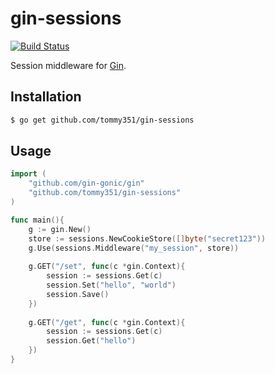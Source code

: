 # gin-sessions

[![Build Status](https://travis-ci.org/tommy351/gin-sessions.svg?branch=master)](https://travis-ci.org/tommy351/gin-sessions)

Session middleware for [Gin].

## Installation

``` bash
$ go get github.com/tommy351/gin-sessions
```

## Usage

``` go
import (
    "github.com/gin-gonic/gin"
    "github.com/tommy351/gin-sessions"
)

func main(){
    g := gin.New()
    store := sessions.NewCookieStore([]byte("secret123"))
    g.Use(sessions.Middleware("my_session", store))
    
    g.GET("/set", func(c *gin.Context){
        session := sessions.Get(c)
        session.Set("hello", "world")
        session.Save()
    })
    
    g.GET("/get", func(c *gin.Context){
        session := sessions.Get(c)
        session.Get("hello")
    })
}
```

[Gin]: http://gin-gonic.github.io/gin/
